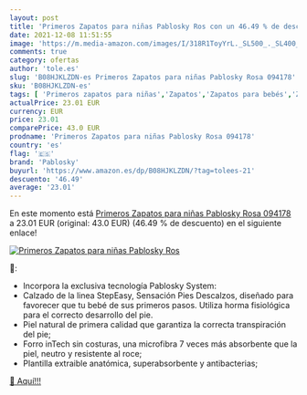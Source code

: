 ```yaml
---
layout: post
title: 'Primeros Zapatos para niñas Pablosky Ros con un 46.49 % de descuento'
date: 2021-12-08 11:51:55
image: 'https://m.media-amazon.com/images/I/318R1ToyYrL._SL500_._SL400_.jpg'
comments: true
category: ofertas
author: 'tole.es'
slug: 'B08HJKLZDN-es Primeros Zapatos para niñas Pablosky Rosa 094178'
sku: 'B08HJKLZDN-es'
tags: [ 'Primeros zapatos para niñas','Zapatos','Zapatos para bebés','Zapatos para niñas','Zapatos y complementos','pablosky','zapatos', ]
actualPrice: 23.01 EUR
currency: EUR
price: 23.01
comparePrice: 43.0 EUR
prodname: 'Primeros Zapatos para niñas Pablosky Rosa 094178'
country: 'es'
flag: '🇪🇸'
brand: 'Pablosky'
buyurl: 'https://www.amazon.es/dp/B08HJKLZDN/?tag=tolees-21'
descuento: '46.49'
average: '23.01'
---
```


En este momento está [Primeros Zapatos para niñas Pablosky Rosa 094178](https://www.amazon.es/dp/B08HJKLZDN/?tag=tolees-21) a 23.01 EUR (original: 43.0 EUR) (46.49 %  de descuento) en el siguiente enlace!

[![Primeros Zapatos para niñas Pablosky Ros](https://m.media-amazon.com/images/I/318R1ToyYrL._SL500_._SL400_.jpg)](https://www.amazon.es/dp/B08HJKLZDN/?tag=tolees-21)

🔎:

- Incorpora la exclusiva tecnología Pablosky System:
- Calzado de la linea StepEasy, Sensación Pies Descalzos, diseñado para favorecer que tu bebé de sus primeros pasos. Utiliza horma fisiológica para el correcto desarrollo del pie.
- Piel natural de primera calidad que garantiza la correcta transpiración del pie;
- Forro inTech sin costuras, una microfibra 7 veces más absorbente que la piel, neutro y resistente al roce;
- Plantilla extraible anatómica, superabsorbente y antibacterias;

[🛒 Aquí!!!](https://www.amazon.es/dp/B08HJKLZDN/?tag=tolees-21)
